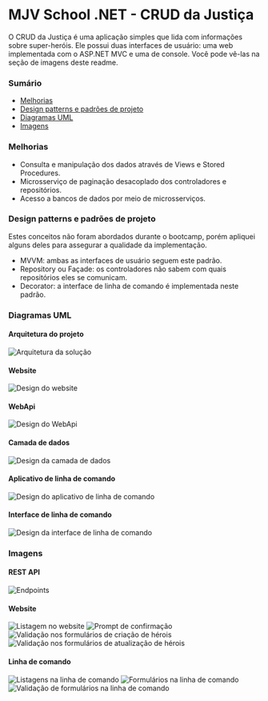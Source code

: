 # MJV School .NET - CRUD da Justiça
O CRUD da Justiça é uma aplicação simples que lida com informações sobre super-heróis. Ele possui duas interfaces de usuário: uma web implementada com o ASP.NET MVC e uma de console. Você pode vê-las na seção de imagens deste readme.

### Sumário
- [Melhorias](#melhorias)
- [Design patterns e padrões de projeto](#design-patterns-e-padr%C3%B5es-de-projeto)
- [Diagramas UML](#diagramas-uml)
- [Imagens](#imagens)

### Melhorias
- Consulta e manipulação dos dados através de Views e Stored Procedures.
- Microsserviço de paginação desacoplado dos controladores e repositórios.
- Acesso a bancos de dados por meio de microsserviços.

### Design patterns e padrões de projeto
Estes conceitos não foram abordados durante o bootcamp, porém apliquei alguns deles para assegurar a qualidade da implementação.
- MVVM: ambas as interfaces de usuário seguem este padrão.
- Repository ou Façade: os controladores não sabem com quais repositórios eles se comunicam.
- Decorator: a interface de linha de comando é implementada neste padrão.

### Diagramas UML
#### Arquitetura do projeto
![Arquitetura da solução](https://github.com/marvipi/MJVSchool.NET-CrudDaJusticaSemLimites/blob/stable/res/CrudDaJustica.Arquitetura.png)
#### Website
![Design do website](https://github.com/marvipi/MJVSchool.NET-CrudDaJusticaSemLimites/blob/stable/res/CrudDaJustica.Website.png)
#### WebApi
![Design do WebApi](https://github.com/marvipi/MJVSchool.NET-CrudDaJusticaSemLimites/blob/stable/res/CrudDaJustica.WebApi.png)
#### Camada de dados
![Design da camada de dados](https://github.com/marvipi/MJVSchool.NET-CrudDaJusticaSemLimites/blob/stable/res/CrudDaJustica.Data.Lib.png)
#### Aplicativo de linha de comando
![Design do aplicativo de linha de comando](https://github.com/marvipi/MJVSchool.NET-CrudDaJusticaSemLimites/blob/stable/res/CrudDaJustica.Cli.App.png)
#### Interface de linha de comando
![Design da interface de linha de comando](https://github.com/marvipi/MJVSchool.NET-CrudDaJusticaSemLimites/blob/stable/res/CrudDaJustica.Cli.Lib.png)

### Imagens
#### REST API
![Endpoints](https://github.com/marvipi/MJVSchool.NET-CrudDaJusticaSemLimites/blob/stable/res/web-api.png)

#### Website
![Listagem no website](https://github.com/marvipi/MJVSchool.NET-CrudDaJusticaSemLimites/blob/stable/res/web-heroes.png)
![Prompt de confirmação](https://github.com/marvipi/MJVSchool.NET-CrudDaJusticaSemLimites/blob/stable/res/web-confirmation-prompt.png)
![Validação nos formulários de criação de hérois](https://github.com/marvipi/MJVSchool.NET-CrudDaJusticaSemLimites/blob/stable/res/web-createhero-validation.png)
![Validação nos formulários de atualização de hérois](https://github.com/marvipi/MJVSchool.NET-CrudDaJusticaSemLimites/blob/stable/res/web-updatehero-validation.png)

#### Linha de comando
![Listagens na linha de comando](https://github.com/marvipi/MJVSchool.NET-CrudDaJusticaSemLimites/blob/stable/res/cli.png)
![Formulários na linha de comando](https://github.com/marvipi/MJVSchool.NET-CrudDaJusticaSemLimites/blob/stable/res/cli-form.png)
![Validação de formulários na linha de comando](https://github.com/marvipi/MJVSchool.NET-CrudDaJusticaSemLimites/blob/stable/res/cli-form-validation.png)
